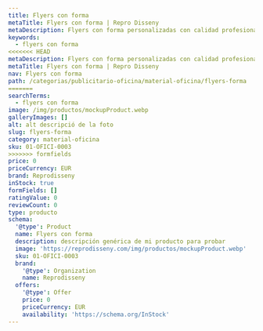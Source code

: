 ```yaml
---
title: Flyers con forma
metaTitle: Flyers con forma | Repro Disseny
metaDescription: Flyers con forma personalizadas con calidad profesional en Cataluña.
keywords:
  - flyers con forma
<<<<<<< HEAD
metaDescription: Flyers con forma personalizadas con calidad profesional en Cataluña.
metaTitle: Flyers con forma | Repro Disseny
nav: Flyers con forma
path: /categorias/publicitario-oficina/material-oficina/flyers-forma
=======
searchTerms:
  - flyers con forma
image: /img/productos/mockupProduct.webp
galleryImages: []
alt: alt descripció de la foto
slug: flyers-forma
category: material-oficina
sku: 01-OFICI-0003
>>>>>>> formfields
price: 0
priceCurrency: EUR
brand: Reprodisseny
inStock: true
formFields: []
ratingValue: 0
reviewCount: 0
type: producto
schema:
  '@type': Product
  name: Flyers con forma
  description: descripción genérica de mi producto para probar
  image: 'https://reprodisseny.com/img/productos/mockupProduct.webp'
  sku: 01-OFICI-0003
  brand:
    '@type': Organization
    name: Reprodisseny
  offers:
    '@type': Offer
    price: 0
    priceCurrency: EUR
    availability: 'https://schema.org/InStock'
---
```


